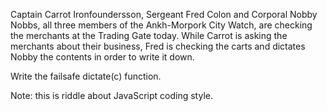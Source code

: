 Captain Carrot Ironfoundersson, Sergeant Fred Colon and Corporal Nobby Nobbs, all three members of the Ankh-Morpork City Watch, are checking the merchants at the Trading Gate today. While Carrot is asking the merchants about their business, Fred is checking the carts and dictates Nobby the contents in order to write it down.

Write the failsafe dictate(c) function. 

Note: this is riddle about JavaScript coding style.
